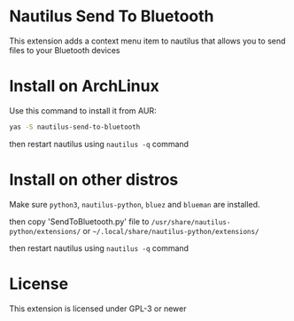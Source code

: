 # Nautilus Send To Bluetooth

This extension adds a context menu item to nautilus that allows you to send files to your Bluetooth devices

# Install on ArchLinux

Use this command to install it from AUR:

```bash
yas -S nautilus-send-to-bluetooth
```

then restart nautilus using `nautilus -q` command

# Install on other distros

Make sure `python3`, `nautilus-python`, `bluez` and `blueman` are installed.

then copy 'SendToBluetooth.py' file to `/usr/share/nautilus-python/extensions/` or `~/.local/share/nautilus-python/extensions/`

then restart nautilus using `nautilus -q` command

# License

This extension is licensed under GPL-3 or newer
